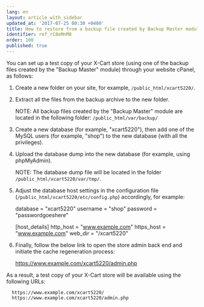 ```yaml
---
lang: en
layout: article_with_sidebar
updated_at: '2017-07-25 00:30 +0400'
title: How to restore from a backup file created by Backup Master module
identifier: ref_rC8eMnM8
order: 100
published: true
---
```


You can set up a test copy of your X-Cart store (using one of the backup files created by the "Backup Master" module) through your website cPanel, as follows:

   1. Create a new folder on your site, for example, `/public_html/xcart5220/`.

   2. Extract all the files from the backup archive to the new folder.

      NOTE: All backup files created by the "Backup Master" module are located in the following folder: 
      `/public_html/var/backup/`

   3. Create a new database (for example, "xcart5220"), then add one of the MySQL users (for example, "shop") to the new database (with all the privileges).

   4. Upload the database dump into the new database (for example, using phpMyAdmin).

      NOTE: The database dump file will be located in the folder `/public_html/xcart5220/var/tmp/`.

   5. Adjust the database host settings in the configuration file (`/public_html/xcart5220/etc/config.php`) accordingly, for example:

      database = "xcart5220"
      username = "shop"
      password = "passwordgoeshere"

      [host_details]
      http_host = "www.example.com"
      https_host = "www.example.com"
      web_dir = "/xcart5220"

   6. Finally, follow the below link to open the store admin back end and initiate the cache regeneration process:

      https://www.example.com/xcart5220/admin.php

As a result, a test copy of your X-Cart store will be available using the following URLs:

      https://www.example.com/xcart5220/
      https://www.example.com/xcart5220/admin.php
